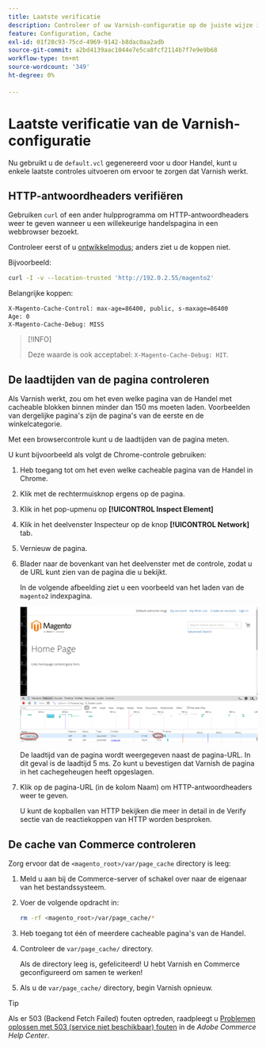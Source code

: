 ```yaml
---
title: Laatste verificatie
description: Controleer of uw Varnish-configuratie op de juiste wijze is ingesteld voor gebruik met de Adobe Commerce-toepassing.
feature: Configuration, Cache
exl-id: 01f28c93-75cd-4969-9142-b8dac0aa2adb
source-git-commit: a2bd4139aac1044e7e5ca8fcf2114b7f7e9e9b68
workflow-type: tm+mt
source-wordcount: '349'
ht-degree: 0%

---
```


# Laatste verificatie van de Varnish-configuratie

Nu gebruikt u de `default.vcl` gegenereerd voor u door Handel, kunt u enkele laatste controles uitvoeren om ervoor te zorgen dat Varnish werkt.

## HTTP-antwoordheaders verifiëren

Gebruiken `curl` of een ander hulpprogramma om HTTP-antwoordheaders weer te geven wanneer u een willekeurige handelspagina in een webbrowser bezoekt.

Controleer eerst of u [ontwikkelmodus](../cli/set-mode.md#change-to-developer-mode); anders ziet u de koppen niet.

Bijvoorbeeld:

```bash
curl -I -v --location-trusted 'http://192.0.2.55/magento2'
```

Belangrijke koppen:

```terminal
X-Magento-Cache-Control: max-age=86400, public, s-maxage=86400
Age: 0
X-Magento-Cache-Debug: MISS
```

>[!INFO]
>
>Deze waarde is ook acceptabel: `X-Magento-Cache-Debug: HIT`.

## De laadtijden van de pagina controleren

Als Varnish werkt, zou om het even welke pagina van de Handel met cacheable blokken binnen minder dan 150 ms moeten laden. Voorbeelden van dergelijke pagina&#39;s zijn de pagina&#39;s van de eerste en de winkelcategorie.

Met een browsercontrole kunt u de laadtijden van de pagina meten.

U kunt bijvoorbeeld als volgt de Chrome-controle gebruiken:

1. Heb toegang tot om het even welke cacheable pagina van de Handel in Chrome.
1. Klik met de rechtermuisknop ergens op de pagina.
1. Klik in het pop-upmenu op **[!UICONTROL Inspect Element]**
1. Klik in het deelvenster Inspecteur op de knop **[!UICONTROL Network]** tab.
1. Vernieuw de pagina.
1. Blader naar de bovenkant van het deelvenster met de controle, zodat u de URL kunt zien van de pagina die u bekijkt.

   In de volgende afbeelding ziet u een voorbeeld van het laden van de `magento2` indexpagina.

   ![Klik op de pagina die u weergeeft](../../assets/configuration/varnish-inspector.png)

   De laadtijd van de pagina wordt weergegeven naast de pagina-URL. In dit geval is de laadtijd 5 ms. Zo kunt u bevestigen dat Varnish de pagina in het cachegeheugen heeft opgeslagen.

1. Klik op de pagina-URL (in de kolom Naam) om HTTP-antwoordheaders weer te geven.

   U kunt de kopballen van HTTP bekijken die meer in detail in de Verify sectie van de reactiekoppen van HTTP worden besproken.

## De cache van Commerce controleren

Zorg ervoor dat de `<magento_root>/var/page_cache` directory is leeg:

1. Meld u aan bij de Commerce-server of schakel over naar de eigenaar van het bestandssysteem.
1. Voer de volgende opdracht in:

   ```bash
   rm -rf <magento_root>/var/page_cache/*
   ```

1. Heb toegang tot één of meerdere cacheable pagina&#39;s van de Handel.
1. Controleer de `var/page_cache/` directory.

   Als de directory leeg is, gefeliciteerd! U hebt Varnish en Commerce geconfigureerd om samen te werken!

1. Als u de `var/page_cache/` directory, begin Varnish opnieuw.

>[!TIP]
>
>Als er 503 (Backend Fetch Failed) fouten optreden, raadpleegt u [Problemen oplossen met 503 (service niet beschikbaar) fouten](https://experienceleague.adobe.com/docs/commerce-knowledge-base/kb/troubleshooting/miscellaneous/troubleshooting-503-errors.html) in de _Adobe Commerce Help Center_.
